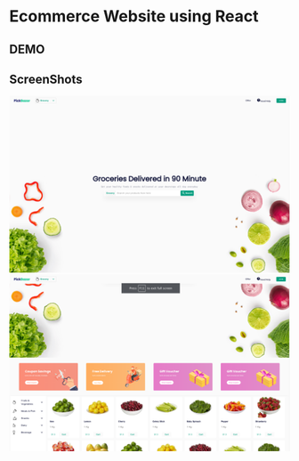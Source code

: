 # Ecommerce Website using React

## DEMO

## ScreenShots

![alt text](ss1.png)
![alt text](ss2.png)
